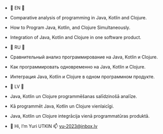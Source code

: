 
- 💞️ EN 💞️
- Comparative analysis of programming in Java, Kotlin and Clojure.
- How to Program Java, Kotlin, and Clojure Simultaneously.
- Integration of Java, Kotlin and Clojure in one software product.

- 👋 RU 👋
- Сравнительный анализ программирование на Java, Kotlin и Clojure.
- Как программировать одновременно на Java, Kotlin и Clojure.
- Интеграция Java, Kotlin и Clojure в одном программном продукте.

- 🌱 LV 🌱
- Java, Kotlin un Clojure programmēšanas salīdzinošā analīze.
- Kā programmēt Java, Kotlin un Clojure vienlaicīgi.
- Java, Kotlin un Clojure integrācija vienā programmatūras produktā.



- 👀 Hi, I’m Yuri UTKIN   📫 yu-2023@inbox.lv

<!---
yu-2023/yu-2023 is a ✨ special ✨ repository because its `README.md` (this file) appears on your GitHub profile.
You can click the Preview link to take a look at your changes.
--->
